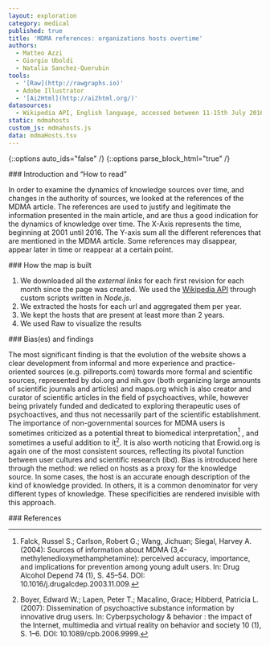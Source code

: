 ```yaml
---
layout: exploration
category: medical
published: true
title: 'MDMA references: organizations hosts overtime'
authors:
  - Matteo Azzi
  - Giorgio Uboldi
  - Natalia Sanchez-Querubin
tools:
  - '[Raw](http://rawgraphs.io)'
  - Adobe Illustrator
  - '[Ai2Html](http://ai2html.org/)'
datasources:
  - Wikipedia API, English language, accessed between 11-15th July 2016
static: mdmahosts
custom_js: mdmahosts.js
data: mdmaHosts.tsv
---
```

{::options auto_ids="false" /}
{::options parse_block_html="true" /}
<div class="intro">
### Introduction and “How to read”

In order to examine the dynamics of knowledge sources over time, and changes in the authority of sources, we looked at the references of the MDMA article. The references are used to justify and legitimate the information presented in the main article, and are thus a good indication for the dynamics of knowledge over time.
The X-Axis represents the time, beginning at 2001 until 2016. The Y-axis sum all the different references that are mentioned in the MDMA article. Some references may disappear, appear later in time or reappear at a certain point.

</div>

<div class="protocol">
### How the map is built

1. We downloaded all the _external links_ for each first revision for each month since the page was created. We used the [Wikipedia API](https://en.wikipedia.org/w/api.php?action=help&modules=parse) through custom scripts written in _Node.js_.
2. We extracted the hosts for each url and aggregated them per year.
3. We kept the hosts that are present at least more than 2 years.
4. We used Raw to visualize the results

</div>

<div class="findings">
### Bias(es) and findings

The most significant finding is that the evolution of the website shows a clear development from informal and more experience and practice-oriented sources (e.g. pillreports.com) towards more formal and scientific sources, represented by doi.org and nih.gov (both organizing large amounts of scientific journals and articles) and maps.org which is also creator and curator of scientific articles in the field of psychoactives, while, however being privately funded and dedicated to exploring therapeutic uses of psychoactives, and thus not necessarily part of the scientific establishment. The importance of non-governmental sources for MDMA users is sometimes criticized as a potential threat to biomedical interpretation[^1] , and sometimes a useful addition to it[^2].  It is also worth noticing that Erowid.org is again one of the most consistent sources, reflecting its pivotal function between user cultures and scientific research (ibd).
Bias is introduced here through the method: we relied on hosts as a proxy for the knowledge source. In some cases, the host is an accurate enough description of the kind of knowledge provided. In others, it is a common denominator for very different types of knowledge. These specificities are rendered invisible with this approach.


</div>

<div class="references">
### References

[^1]: Falck, Russel S.; Carlson, Robert G.; Wang, Jichuan; Siegal, Harvey A. (2004): Sources of information about MDMA (3,4-methylenedioxymethamphetamine): perceived accuracy, importance, and implications for prevention among young adult users. In: Drug Alcohol Depend 74 (1), S. 45–54. DOI: 10.1016/j.drugalcdep.2003.11.009.

[^2]: Boyer, Edward W.; Lapen, Peter T.; Macalino, Grace; Hibberd, Patricia L. (2007): Dissemination of psychoactive substance information by innovative drug users. In: Cyberpsychology & behavior : the impact of the Internet, multimedia and virtual reality on behavior and society 10 (1), S. 1–6. DOI: 10.1089/cpb.2006.9999.

</div>
